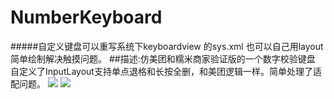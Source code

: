 # NumberKeyboard
#####自定义键盘可以重写系统下keyboardview 的sys.xml 也可以自己用layout简单绘制解决触摸问题。
##描述:仿美团和糯米商家验证版的一个数字校验键盘<br>
    自定义了InputLayout支持单点退格和长按全删，和美团逻辑一样。简单处理了适配问题。
![](https://github.com/wangshaolei/NumberKeyboard/blob/master/img/1.png)    ![](https://github.com/wangshaolei/NumberKeyboard/blob/master/img/2.png)

